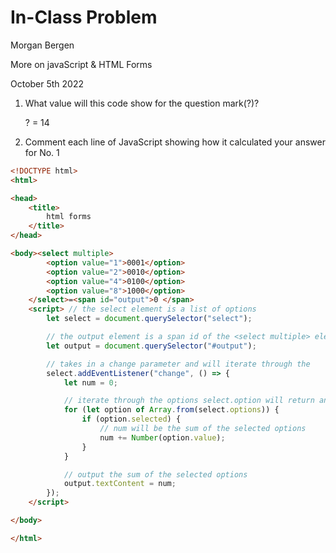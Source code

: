 # In-Class Problem

Morgan Bergen

More on javaScript & HTML Forms

October 5th 2022

1.  What value will this code show for the question mark(?)?

    ? = 14

2.  Comment each line of JavaScript showing how it calculated your answer for No. 1

```HTML
<!DOCTYPE html>
<html>

<head>
    <title>
        html forms
    </title>
</head>

<body><select multiple>
        <option value="1">0001</option>
        <option value="2">0010</option>
        <option value="4">0100</option>
        <option value="8">1000</option>
    </select>=<span id="output">0 </span>
    <script> // the select element is a list of options
        let select = document.querySelector("select");

        // the output element is a span id of the <select multiple> elements
        let output = document.querySelector("#output");

        // takes in a change parameter and will iterate through the 
        select.addEventListener("change", () => {
            let num = 0;

            // iterate through the options select.option will return an array
            for (let option of Array.from(select.options)) {
                if (option.selected) {
                    // num will be the sum of the selected options
                    num += Number(option.value);
                }
            }

            // output the sum of the selected options
            output.textContent = num;
        });
    </script>

</body>

</html>

```